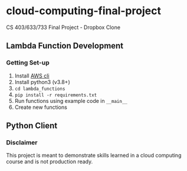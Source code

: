 # cloud-computing-final-project
CS 403/633/733 Final Project - Dropbox Clone

## Lambda Function Development

### Getting Set-up

1. Install [AWS cli](https://docs.aws.amazon.com/cli/index.html)
2. Install python3 (v3.8+)
3. `cd lambda_functions`
4. `pip install -r requirements.txt`
5. Run functions using example code in `__main__`
6. Create new functions

## Python Client

### Disclaimer

This project is meant to demonstrate skills learned in a cloud computing course and is not production ready. 